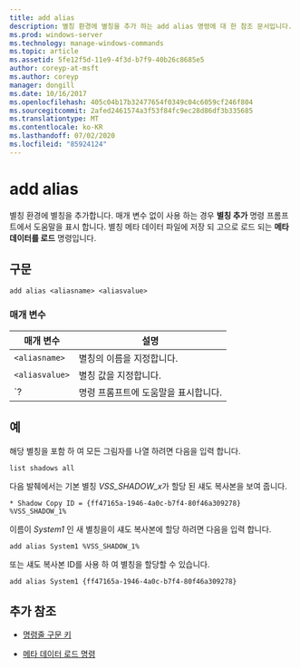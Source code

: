 ```yaml
---
title: add alias
description: 별칭 환경에 별칭을 추가 하는 add alias 명령에 대 한 참조 문서입니다.
ms.prod: windows-server
ms.technology: manage-windows-commands
ms.topic: article
ms.assetid: 5fe12f5d-11e9-4f3d-b7f9-40b26c8685e5
author: coreyp-at-msft
ms.author: coreyp
manager: dongill
ms.date: 10/16/2017
ms.openlocfilehash: 405c04b17b32477654f0349c04c6059cf246f804
ms.sourcegitcommit: 2afed2461574a3f53f84fc9ec28d86df3b335685
ms.translationtype: MT
ms.contentlocale: ko-KR
ms.lasthandoff: 07/02/2020
ms.locfileid: "85924124"
---
```

# <a name="add-alias"></a>add alias

별칭 환경에 별칭을 추가합니다. 매개 변수 없이 사용 하는 경우 **별칭 추가** 명령 프롬프트에서 도움말을 표시 합니다. 별칭 메타 데이터 파일에 저장 되 고으로 로드 되는 **메타 데이터를 로드** 명령입니다.

## <a name="syntax"></a>구문

```
add alias <aliasname> <aliasvalue>
```

### <a name="parameters"></a>매개 변수

| 매개 변수 | 설명 |
| --------- | ----------- |
| `<aliasname>` | 별칭의 이름을 지정합니다. |
| `<aliasvalue>` | 별칭 값을 지정합니다. |
| `? | 명령 프롬프트에 도움말을 표시합니다. |

## <a name="examples"></a>예

해당 별칭을 포함 하 여 모든 그림자를 나열 하려면 다음을 입력 합니다.

```
list shadows all
```

다음 발췌에서는 기본 별칭 *VSS_SHADOW_x*가 할당 된 섀도 복사본을 보여 줍니다.

```
* Shadow Copy ID = {ff47165a-1946-4a0c-b7f4-80f46a309278}
%VSS_SHADOW_1%
```

이름이 *System1* 인 새 별칭을이 섀도 복사본에 할당 하려면 다음을 입력 합니다.

```
add alias System1 %VSS_SHADOW_1%
```

또는 섀도 복사본 ID를 사용 하 여 별칭을 할당할 수 있습니다.

```
add alias System1 {ff47165a-1946-4a0c-b7f4-80f46a309278}
```

## <a name="additional-references"></a>추가 참조

- [명령줄 구문 키](command-line-syntax-key.md)

- [메타 데이터 로드 명령](load-metadata.md)
